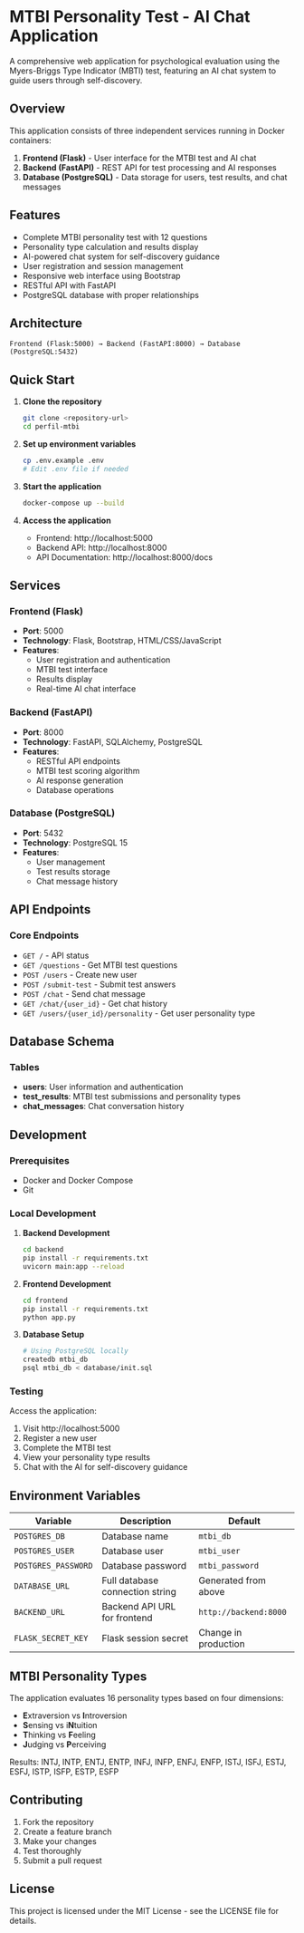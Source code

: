 # MTBI Personality Test - AI Chat Application

A comprehensive web application for psychological evaluation using the Myers-Briggs Type Indicator (MBTI) test, featuring an AI chat system to guide users through self-discovery.

## Overview

This application consists of three independent services running in Docker containers:

1. **Frontend (Flask)** - User interface for the MTBI test and AI chat
2. **Backend (FastAPI)** - REST API for test processing and AI responses
3. **Database (PostgreSQL)** - Data storage for users, test results, and chat messages

## Features

- Complete MTBI personality test with 12 questions
- Personality type calculation and results display
- AI-powered chat system for self-discovery guidance
- User registration and session management
- Responsive web interface using Bootstrap
- RESTful API with FastAPI
- PostgreSQL database with proper relationships

## Architecture

```
Frontend (Flask:5000) → Backend (FastAPI:8000) → Database (PostgreSQL:5432)
```

## Quick Start

1. **Clone the repository**
   ```bash
   git clone <repository-url>
   cd perfil-mtbi
   ```

2. **Set up environment variables**
   ```bash
   cp .env.example .env
   # Edit .env file if needed
   ```

3. **Start the application**
   ```bash
   docker-compose up --build
   ```

4. **Access the application**
   - Frontend: http://localhost:5000
   - Backend API: http://localhost:8000
   - API Documentation: http://localhost:8000/docs

## Services

### Frontend (Flask)
- **Port**: 5000
- **Technology**: Flask, Bootstrap, HTML/CSS/JavaScript
- **Features**:
  - User registration and authentication
  - MTBI test interface
  - Results display
  - Real-time AI chat interface

### Backend (FastAPI)
- **Port**: 8000
- **Technology**: FastAPI, SQLAlchemy, PostgreSQL
- **Features**:
  - RESTful API endpoints
  - MTBI test scoring algorithm
  - AI response generation
  - Database operations

### Database (PostgreSQL)
- **Port**: 5432
- **Technology**: PostgreSQL 15
- **Features**:
  - User management
  - Test results storage
  - Chat message history

## API Endpoints

### Core Endpoints
- `GET /` - API status
- `GET /questions` - Get MTBI test questions
- `POST /users` - Create new user
- `POST /submit-test` - Submit test answers
- `POST /chat` - Send chat message
- `GET /chat/{user_id}` - Get chat history
- `GET /users/{user_id}/personality` - Get user personality type

## Database Schema

### Tables
- **users**: User information and authentication
- **test_results**: MTBI test submissions and personality types
- **chat_messages**: Chat conversation history

## Development

### Prerequisites
- Docker and Docker Compose
- Git

### Local Development

1. **Backend Development**
   ```bash
   cd backend
   pip install -r requirements.txt
   uvicorn main:app --reload
   ```

2. **Frontend Development**
   ```bash
   cd frontend
   pip install -r requirements.txt
   python app.py
   ```

3. **Database Setup**
   ```bash
   # Using PostgreSQL locally
   createdb mtbi_db
   psql mtbi_db < database/init.sql
   ```

### Testing

Access the application:
1. Visit http://localhost:5000
2. Register a new user
3. Complete the MTBI test
4. View your personality type results
5. Chat with the AI for self-discovery guidance

## Environment Variables

| Variable | Description | Default |
|----------|-------------|---------|
| `POSTGRES_DB` | Database name | `mtbi_db` |
| `POSTGRES_USER` | Database user | `mtbi_user` |
| `POSTGRES_PASSWORD` | Database password | `mtbi_password` |
| `DATABASE_URL` | Full database connection string | Generated from above |
| `BACKEND_URL` | Backend API URL for frontend | `http://backend:8000` |
| `FLASK_SECRET_KEY` | Flask session secret | Change in production |

## MTBI Personality Types

The application evaluates 16 personality types based on four dimensions:
- **E**xtraversion vs **I**ntroversion
- **S**ensing vs i**N**tuition
- **T**hinking vs **F**eeling
- **J**udging vs **P**erceiving

Results: INTJ, INTP, ENTJ, ENTP, INFJ, INFP, ENFJ, ENFP, ISTJ, ISFJ, ESTJ, ESFJ, ISTP, ISFP, ESTP, ESFP

## Contributing

1. Fork the repository
2. Create a feature branch
3. Make your changes
4. Test thoroughly
5. Submit a pull request

## License

This project is licensed under the MIT License - see the LICENSE file for details.